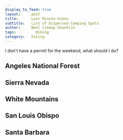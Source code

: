 ```yaml
---
display_to_feed: true
layout:     post
title:      Last Minute Hikes
subtitle:   List of Dispersed Camping Spots
author:     Noel Csomay-Shanklin
tags: 		  Hiking
category:   hiking
---
```

<!-- Start Writing Below in Markdown -->
I don't have a permit for the weekend, what should I do?

## Angeles National Forest

## Sierra Nevada

## White Mountains

## San Louis Obispo

## Santa Barbara



